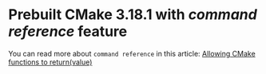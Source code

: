 # Prebuilt CMake 3.18.1 with *command reference* feature

You can read more about `command reference` in this article: [Allowing CMake functions to return(value)](https://oleksandrkvl.github.io/2020/08/09/allowing-cmake-functions-to-return-value.html)